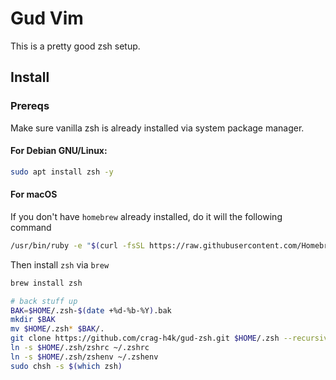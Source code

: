 # Gud Vim

This is a pretty good zsh setup.


## Install

### Prereqs

Make sure vanilla zsh is already installed via system package manager.

#### For Debian GNU/Linux:

```sh
sudo apt install zsh -y
```


#### For macOS

If you don't have `homebrew` already installed, do it will the following command

```sh
/usr/bin/ruby -e "$(curl -fsSL https://raw.githubusercontent.com/Homebrew/install/master/install)"
```


Then install `zsh` via `brew`

```sh
brew install zsh
```

```sh
# back stuff up
BAK=$HOME/.zsh-$(date +%d-%b-%Y).bak
mkdir $BAK
mv $HOME/.zsh* $BAK/.
git clone https://github.com/crag-h4k/gud-zsh.git $HOME/.zsh --recursive
ln -s $HOME/.zsh/zshrc ~/.zshrc
ln -s $HOME/.zsh/zshenv ~/.zshenv
sudo chsh -s $(which zsh)
```


